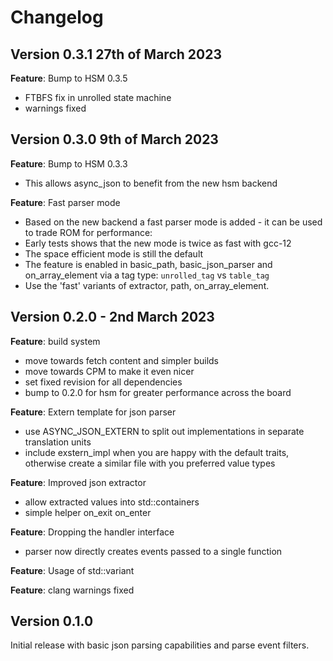 
# Changelog

## Version 0.3.1 27th of March 2023

**Feature**: Bump to HSM 0.3.5
- FTBFS fix in unrolled state machine
- warnings fixed

## Version 0.3.0 9th of March 2023

**Feature**: Bump to HSM 0.3.3 
- This allows async_json to benefit from the new hsm backend

**Feature**: Fast parser mode
- Based on the new backend a fast parser mode is added - it can be used to trade ROM for performance:
- Early tests shows that the new mode is twice as fast with gcc-12
- The space efficient mode is still the default
- The feature is enabled in basic_path, basic_json_parser and on_array_element via a tag type: `unrolled_tag` vs `table_tag`
- Use the 'fast' variants of extractor, path, on_array_element.

## Version 0.2.0 - 2nd March 2023

**Feature**: build system
- move towards fetch content and simpler builds
- move towards CPM to make it even nicer
- set fixed revision for all dependencies
- bump to 0.2.0 for hsm for greater performance across the board

**Feature**: Extern template for json parser
- use ASYNC_JSON_EXTERN to split out implementations in separate translation units
- include exstern_impl when you are happy with the default traits, otherwise create 
  a similar file with you preferred value types

**Feature**: Improved json extractor
- allow extracted values into std::containers
- simple helper on_exit on_enter

**Feature**: Dropping the handler interface
- parser now directly creates events passed to a single function

**Feature**: Usage of std::variant 

**Feature**: clang warnings fixed

## Version 0.1.0

Initial release with basic json parsing capabilities and parse event filters.
